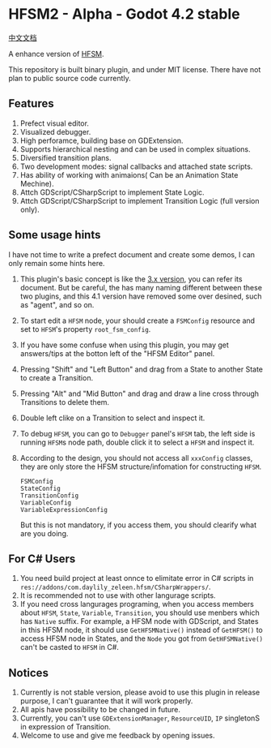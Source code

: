 # HFSM2 - Alpha - Godot 4.2 stable

[中文文档](README_zh_cn.md)

A enhance version of [HFSM](https://github.com/Daylily-Zeleen/HierarchicalFiniteStateMachine).

This repository is built binary plugin, and under MIT license.
There have not plan to public source code currently.

## Features

1. Prefect visual editor.
2. Visualized debugger.
3. High perforamce, building base on GDExtension.
4. Supports hierarchical nesting and can be used in complex situations.
5. Diversified transition plans.
6. Two development modes: signal callbacks and attached state scripts.
7. Has ability of working with animaions( Can be an Animation State Mechine).
8. Attch GDScript/CSharpScript to implement State Logic.
9. Attch GDScript/CSharpScript to implement Transition Logic (full version only).

## Some usage hints

I have not time to write a prefect document and create some demos, I can only remain some hints here.

1. This plugin's basic concept is like the [3.x version](https://github.com/Daylily-Zeleen/HierarchicalFiniteStateMachine), you can refer its document.
    But be careful, the has many naming different between these two plugins, and this 4.1 version have removed some over desined, such as "agent", and so on.
2. To start edit a `HFSM` node, your should create a `FSMConfig` resource and set to `HFSM`'s property `root_fsm_config`.
3. If you have some confuse when using this plugin, you may get answers/tips at the botton left of the "HFSM Editor" panel.
4. Pressing "Shift" and "Left Button" and drag from a State to another State to create a Transition.
5. Pressing "Alt" and "Mid Button" and drag and draw a line cross through Transitions to delete them.
6. Double left clike on a Transition to select and inspect it.
7. To debug `HFSM`, you can go to `Debugger` panel's `HFSM` tab, the left side is running `HFSM`s node path, double click it to select a `HFSM` and inspect it.
8. According to the design, you should not access all `xxxConfig` classes, they are only store the HFSM structure/infomation for constructing `HFSM`.

    ```
    FSMConfig
    StateConfig
    TransitionConfig
    VariableConfig
    VariableExpressionConfig
    ```

    But this is not mandatory, if you access them, you should clearify what are you doing.

## For C# Users

1. You need build project at least onnce to elimitate error in C# scripts in `res://addons/com.daylily_zeleen.hfsm/CSharpWrappers/`.
2. It is recommended not to use with other langurage scripts.
3. If you need cross langurages programing, when you access members about `HFSM`, `State`, `Variable`, `Transition`, you should use menbers which has `Native` suffix. For example, a HFSM node with GDScript, and States in this HFSM node, it should use `GetHFSMNative()` instead of `GetHFSM()` to access HFSM node in States, and the `Node` you got from `GetHFSMNative()` can't be casted to `HFSM` in C#.

## Notices

1. Currently is not stable version, please avoid to use this plugin in release purpose, I can't guarantee that it will work properly.
2. All apis have possibility to be changed in future.
3. Currently, you can't use `GDExtensionManager`, `ResourceUID`, `IP` singletonS in expression of Transition.
4. Welcome to use and give me feedback by opening issues.
